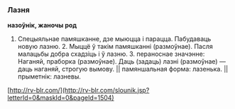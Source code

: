### Лазня
**назоўнік, жаночы род**

1. Спецыяльнае памяшканне, дзе мыюцца і парацца. Пабудаваць новую лазню. 2. Мыццё ў такім памяшканні (размоўнае). Пасля малацьбы добра схадзіць і ў лазню. 3. пераноснае значэнне: Наганяй, праборка (размоўнае). Даць (задаць) лазні (размоўнае) — даць наганяй, строгую вымову. || памяншальная форма: лазенька. || прыметнік: лазневы.

<a rel="author">[http://rv-blr.com/](http://rv-blr.com/slounik.jsp?letterId=0&maskId=0&pageId=1504)</a>
